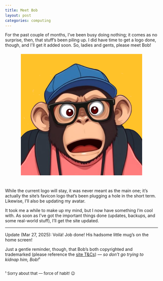 ```yaml
---
title: Meet Bob
layout: post
categories: computing
---
```


For the past couple of months, I’ve been busy doing nothing; it comes as no surprise, then, that stuff’s been piling up. I did have time to get a logo done, though, and I'll get it added soon. So, ladies and gents, please meet Bob!

<div>
  <center>
     <img style="padding-top: 7px; padding-bottom: 25px;" width="400px" src="https://raw.githubusercontent.com/martbetz/martbetz.github.io/refs/heads/main/_includes/custom/bob_avatar_square.png" alt="Bob">
  </center>
</div>

While the current logo will stay, it was never meant as the main one; it’s actually the site’s favicon logo that’s been plugging a hole in the short term. Likewise, I’ll also be updating my avatar.

It took me a while to make up my mind, but I now have something I’m cool with. As soon as I’ve got the important things done (updates, backups, and some real-world stuff), I’ll get the site updated.

<hr>

Update (Mar 27, 2025): Voilà! Job done! His hadsome little mug’s on the home screen!

Just a gentle reminder, though, that Bob’s both copyrighted and trademarked (please reference the <a href="https://martbetz.github.io/terms-and-conditions.html#copyright">site T&Cs</a>)&nbsp;— <i>so don’t go trying to kidnap him, Bob!</i>¹
<!-- <br><center><b>To be continued.</b></center><br> -->
<p style="padding-top: 15px; line-height: 1.1;">
<font size="2">
  ¹ Sorry about that — force of habit! 😉
</font>
</p>




